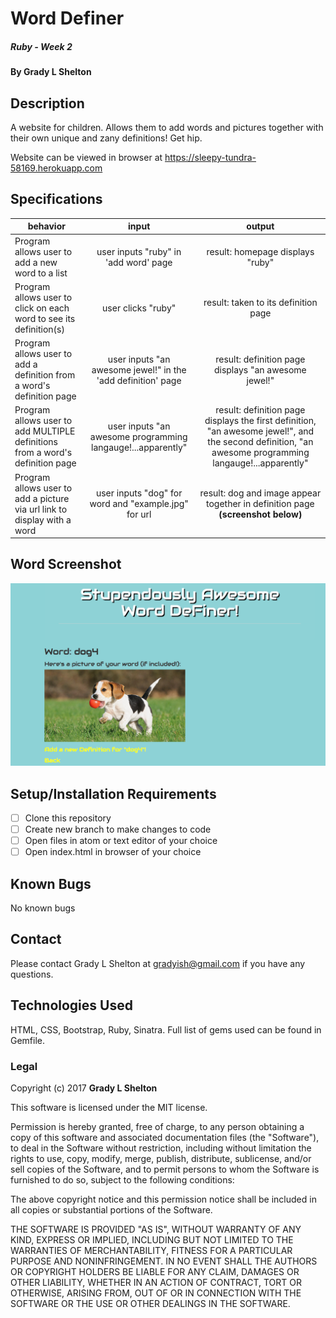 # Word Definer

##### Ruby - Week 2

#### By Grady L Shelton

## Description
A website for children. Allows them to add words and pictures together with their own unique and zany definitions! Get hip.

Website can be viewed in browser at https://sleepy-tundra-58169.herokuapp.com

## Specifications

| behavior |  input   |  output  |
|----------|:--------:|:--------:|
|Program allows user to add a new word to a list|user inputs "ruby" in 'add word' page|result: homepage displays "ruby"|
|Program allows user to click on each word to see its definition(s)|user clicks "ruby"|result: taken to its definition page|
|Program allows user to add a definition from a word's definition page|user inputs "an awesome jewel!" in the 'add definition' page|result: definition page displays "an awesome jewel!"|
|Program allows user to add MULTIPLE definitions from a word's definition page|user inputs "an awesome programming langauge!...apparently"|result: definition page displays the first definition, "an awesome jewel!", and the second definition, "an awesome programming langauge!...apparently"|
|Program allows user to add a picture via url link to display with a word|user inputs "dog" for word and "example.jpg" for url|result: dog and image appear together in definition page **(screenshot below)**|

## Word Screenshot
![Image of Screenshot](public/img/screenshot.png)

## Setup/Installation Requirements

- [ ] Clone this repository
- [ ] Create new branch to make changes to code
- [ ] Open files in atom or text editor of your choice
- [ ] Open index.html in browser of your choice

## Known Bugs
No known bugs
## Contact

Please contact Grady L Shelton at gradyish@gmail.com if you have any questions.

## Technologies Used

HTML, CSS, Bootstrap, Ruby, Sinatra. Full list of gems used can be found in Gemfile.

### Legal

Copyright (c) 2017 **Grady L Shelton**

This software is licensed under the MIT license.

Permission is hereby granted, free of charge, to any person obtaining a copy
of this software and associated documentation files (the "Software"), to deal
in the Software without restriction, including without limitation the rights
to use, copy, modify, merge, publish, distribute, sublicense, and/or sell
copies of the Software, and to permit persons to whom the Software is
furnished to do so, subject to the following conditions:

The above copyright notice and this permission notice shall be included in
all copies or substantial portions of the Software.

THE SOFTWARE IS PROVIDED "AS IS", WITHOUT WARRANTY OF ANY KIND, EXPRESS OR
IMPLIED, INCLUDING BUT NOT LIMITED TO THE WARRANTIES OF MERCHANTABILITY,
FITNESS FOR A PARTICULAR PURPOSE AND NONINFRINGEMENT. IN NO EVENT SHALL THE
AUTHORS OR COPYRIGHT HOLDERS BE LIABLE FOR ANY CLAIM, DAMAGES OR OTHER
LIABILITY, WHETHER IN AN ACTION OF CONTRACT, TORT OR OTHERWISE, ARISING FROM,
OUT OF OR IN CONNECTION WITH THE SOFTWARE OR THE USE OR OTHER DEALINGS IN
THE SOFTWARE.

